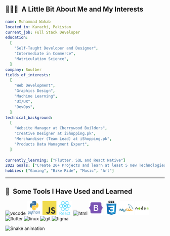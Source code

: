 
<h2> 👨🏻‍💻 &nbsp;A Little Bit About Me and My Interests</h2>

```yaml
name: Muhammad Wahab
located_in: Karachi, Pakistan
current_job: Full Stack Developer
education:
  [
    "Self-Taught Developer and Designer",
    "Intermediate in Commerce",
    "Matriculation Science",
  ]
company: Soulber
fields_of_interests:
  [
    "Web Development",
    "Graphics Design",
    "Machine Learning",
    "UI/UX",
    "DevOps",
  ]
technical_background:
  [
    "Website Manager at Cherrywood Builders",
    "Creative Designer at iShopping.pk",
    "Merchandiser (Team Lead) at iShopping.pk",
    "Products Data Managment Expert",
  ]
  
currently_learning: ["Flutter, SQL and React Native"]
2022 Goals: ["Create 20+ Projects and learn at least 5 new Technologies."]
hobbies: ["Gaming", "Bike Ride", "Music", "Art"]
```
  
---  
  
<h2> 🚀 &nbsp;Some Tools I Have Used and Learned</h2>
<p align="left">
<img src="https://cdn.jsdelivr.net/gh/devicons/devicon/icons/vscode/vscode-original.svg" alt="vscode" width="45" height="45"/>
<img src="https://raw.githubusercontent.com/devicons/devicon/master/icons/python/python-original-wordmark.svg" alt="python" width="45" height="45" />
<img src="https://raw.githubusercontent.com/devicons/devicon/master/icons/javascript/javascript-original.svg" alt="javascript" width="45" height="45" />
<img src="https://raw.githubusercontent.com/devicons/devicon/master/icons/react/react-original-wordmark.svg" alt="react" width="45" height="45" />
<img src="https://cdn.jsdelivr.net/gh/devicons/devicon/icons/html5/html5-original.svg" alt="html" width="45" height="45"/>
<img src="https://raw.githubusercontent.com/devicons/devicon/master/icons/bootstrap/bootstrap-plain.svg" alt="bootstrap" width="45" height="45" />
<img src="https://raw.githubusercontent.com/devicons/devicon/master/icons/css3/css3-original-wordmark.svg" alt="css3" width="45" height="45" />
<img src="https://raw.githubusercontent.com/devicons/devicon/master/icons/mysql/mysql-original-wordmark.svg" alt="mysql" width="45" height="45" />
<img src="https://raw.githubusercontent.com/devicons/devicon/master/icons/nodejs/nodejs-original-wordmark.svg" alt="nodejs" width="45" height="45" />
<img src="https://cdn.jsdelivr.net/gh/devicons/devicon/icons/flutter/flutter-original.svg" alt="flutter" width="45" height="45"/>
<img src="https://cdn.jsdelivr.net/gh/devicons/devicon/icons/linux/linux-original.svg" alt="linux" width="45" height="45"/>       
<img src="https://cdn.jsdelivr.net/gh/devicons/devicon/icons/git/git-original.svg" alt="git" width="45" height="45"/>
<img src="https://cdn.jsdelivr.net/gh/devicons/devicon/icons/figma/figma-original.svg" alt="figma" width="45" height="45"/>   
</p>

![Snake animation](https://github.com/thepiyushmalhotra/thepiyushmalhotra/blob/output/github-contribution-grid-snake.svg)
 
